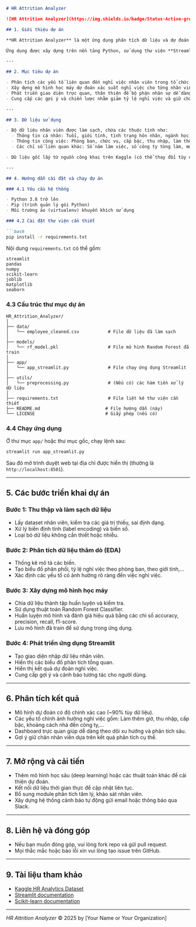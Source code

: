 
````markdown
# HR Attrition Analyzer

![HR Attrition Analyzer](https://img.shields.io/badge/Status-Active-green)

## 1. Giới thiệu dự án

**HR Attrition Analyzer** là một ứng dụng phân tích dữ liệu và dự đoán nghỉ việc nhân viên, giúp phòng nhân sự hiểu rõ các yếu tố ảnh hưởng đến nghỉ việc, đồng thời đưa ra cảnh báo sớm và đề xuất chiến lược giữ chân nhân viên.

Ứng dụng được xây dựng trên nền tảng Python, sử dụng thư viện **Streamlit** để tạo giao diện web tương tác, và áp dụng thuật toán **Random Forest Classifier** để dự đoán khả năng nghỉ việc của nhân viên dựa trên dữ liệu thực tế.

---

## 2. Mục tiêu dự án

- Phân tích các yếu tố liên quan đến nghỉ việc nhân viên trong tổ chức.
- Xây dựng mô hình học máy dự đoán xác suất nghỉ việc cho từng nhân viên.
- Phát triển giao diện trực quan, thân thiện để bộ phận nhân sự dễ dàng tương tác và theo dõi.
- Cung cấp các gợi ý và chiến lược nhằm giảm tỷ lệ nghỉ việc và giữ chân nhân viên.

---

## 3. Dữ liệu sử dụng

- Bộ dữ liệu nhân viên được làm sạch, chứa các thuộc tính như:
  - Thông tin cá nhân: Tuổi, giới tính, tình trạng hôn nhân, ngành học,...
  - Thông tin công việc: Phòng ban, chức vụ, cấp bậc, thu nhập, làm thêm giờ,...
  - Các chỉ số liên quan khác: Số năm làm việc, số công ty từng làm, mức độ hài lòng,...

- Dữ liệu gốc lấy từ nguồn công khai trên Kaggle (có thể thay đổi tùy dataset thực tế bạn chọn).

---

## 4. Hướng dẫn cài đặt và chạy dự án

### 4.1 Yêu cầu hệ thống

- Python 3.8 trở lên
- Pip (trình quản lý gói Python)
- Môi trường ảo (virtualenv) khuyến khích sử dụng

### 4.2 Cài đặt thư viện cần thiết

```bash
pip install -r requirements.txt
````

Nội dung `requirements.txt` có thể gồm:

```
streamlit
pandas
numpy
scikit-learn
joblib
matplotlib
seaborn
```

### 4.3 Cấu trúc thư mục dự án

```
HR_Attrition_Analyzer/
│
├── data/
│   └── employee_cleaned.csv           # File dữ liệu đã làm sạch
│
├── models/
│   └── rf_model.pkl                   # File mô hình Random Forest đã train
│
├── app/
│   └── app_streamlit.py               # File chạy ứng dụng Streamlit
│
├── utils/
│   └── preprocessing.py               # (Nếu có) các hàm tiền xử lý dữ liệu
│
├── requirements.txt                   # File liệt kê thư viện cần thiết
├── README.md                         # File hướng dẫn (này)
└── LICENSE                           # Giấy phép (nếu có)
```

### 4.4 Chạy ứng dụng

Ở thư mục `app/` hoặc thư mục gốc, chạy lệnh sau:

```bash
streamlit run app_streamlit.py
```

Sau đó mở trình duyệt web tại địa chỉ được hiển thị (thường là `http://localhost:8501`).

---

## 5. Các bước triển khai dự án

### Bước 1: Thu thập và làm sạch dữ liệu

* Lấy dataset nhân viên, kiểm tra các giá trị thiếu, sai định dạng.
* Xử lý biến định tính (label encoding) và biến số.
* Loại bỏ dữ liệu không cần thiết hoặc nhiễu.

### Bước 2: Phân tích dữ liệu thăm dò (EDA)

* Thống kê mô tả các biến.
* Tạo biểu đồ phân phối, tỷ lệ nghỉ việc theo phòng ban, theo giới tính,...
* Xác định các yếu tố có ảnh hưởng rõ ràng đến việc nghỉ việc.

### Bước 3: Xây dựng mô hình học máy

* Chia dữ liệu thành tập huấn luyện và kiểm tra.
* Sử dụng thuật toán Random Forest Classifier.
* Huấn luyện mô hình và đánh giá hiệu quả bằng các chỉ số accuracy, precision, recall, f1-score.
* Lưu mô hình đã train để sử dụng trong ứng dụng.

### Bước 4: Phát triển ứng dụng Streamlit

* Tạo giao diện nhập dữ liệu nhân viên.
* Hiển thị các biểu đồ phân tích tổng quan.
* Hiển thị kết quả dự đoán nghỉ việc.
* Cung cấp gợi ý và cảnh báo tương tác cho người dùng.

---

## 6. Phân tích kết quả

* Mô hình dự đoán có độ chính xác cao (\~90% tùy dữ liệu).
* Các yếu tố chính ảnh hưởng nghỉ việc gồm: Làm thêm giờ, thu nhập, cấp bậc, khoảng cách nhà đến công ty,...
* Dashboard trực quan giúp dễ dàng theo dõi xu hướng và phân tích sâu.
* Gợi ý giữ chân nhân viên dựa trên kết quả phân tích cụ thể.

---

## 7. Mở rộng và cải tiến

* Thêm mô hình học sâu (deep learning) hoặc các thuật toán khác để cải thiện dự đoán.
* Kết nối dữ liệu thời gian thực để cập nhật liên tục.
* Bổ sung module phân tích tâm lý, khảo sát nhân viên.
* Xây dựng hệ thống cảnh báo tự động gửi email hoặc thông báo qua Slack.

---

## 8. Liên hệ và đóng góp

* Nếu bạn muốn đóng góp, vui lòng fork repo và gửi pull request.
* Mọi thắc mắc hoặc báo lỗi xin vui lòng tạo issue trên GitHub.

---

## 9. Tài liệu tham khảo

* [Kaggle HR Analytics Dataset](https://www.kaggle.com/datasets/pavansubhasht/ibm-hr-analytics-attrition-dataset)
* [Streamlit documentation](https://docs.streamlit.io/)
* [Scikit-learn documentation](https://scikit-learn.org/stable/)

---

*HR Attrition Analyzer* © 2025 by \[Your Name or Your Organization]


